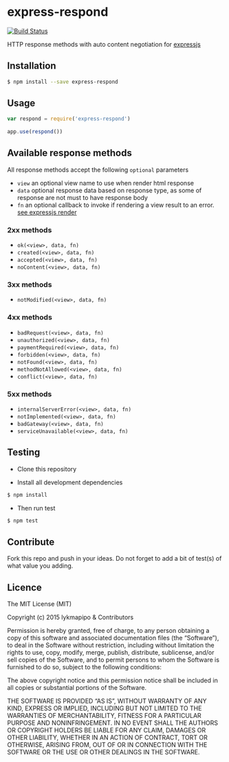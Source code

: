 express-respond
=====================

[![Build Status](https://travis-ci.org/lykmapipo/express-respond.svg?branch=master)](https://travis-ci.org/lykmapipo/express-respond)

HTTP response methods with auto content negotiation for [expressjs](https://github.com/strongloop/express/)

## Installation
```sh
$ npm install --save express-respond
```

## Usage
```js
var respond = require('express-respond')
 
app.use(respond())
```

## Available response methods
All response methods accept the following `optional` parameters

- `view` an optional view name to use when render html response
- `data` optional response data based on response type, as some of response are not must to have response body
- `fn` an optional callback to invoke if rendering a view result to an error. [see expressjs render](http://expressjs.com/4x/api.html#res.render)

### 2xx methods
- `ok(<view>, data, fn)`
- `created(<view>, data, fn)`
- `accepted(<view>, data, fn)`
- `noContent(<view>, data, fn)`

### 3xx methods
- `notModified(<view>, data, fn)`

### 4xx methods
- `badRequest(<view>, data, fn)`
- `unauthorized(<view>, data, fn)`
- `paymentRequired(<view>, data, fn)`
- `forbidden(<view>, data, fn)`
- `notFound(<view>, data, fn)`
- `methodNotAllowed(<view>, data, fn)`
- `conflict(<view>, data, fn)`

### 5xx methods
- `internalServerError(<view>, data, fn)`
- `notImplemented(<view>, data, fn)`
- `badGateway(<view>, data, fn)`
- `serviceUnavailable(<view>, data, fn)`


## Testing

* Clone this repository

* Install all development dependencies

```sh
$ npm install
```
* Then run test

```sh
$ npm test
```

## Contribute

Fork this repo and push in your ideas. 
Do not forget to add a bit of test(s) of what value you adding.

## Licence

The MIT License (MIT)

Copyright (c) 2015 lykmapipo & Contributors

Permission is hereby granted, free of charge, to any person obtaining a copy of this software and associated documentation files (the “Software”), to deal in the Software without restriction, including without limitation the rights to use, copy, modify, merge, publish, distribute, sublicense, and/or sell copies of the Software, and to permit persons to whom the Software is furnished to do so, subject to the following conditions:

The above copyright notice and this permission notice shall be included in all copies or substantial portions of the Software.

THE SOFTWARE IS PROVIDED “AS IS”, WITHOUT WARRANTY OF ANY KIND, EXPRESS OR IMPLIED, INCLUDING BUT NOT LIMITED TO THE WARRANTIES OF MERCHANTABILITY, FITNESS FOR A PARTICULAR PURPOSE AND NONINFRINGEMENT. IN NO EVENT SHALL THE AUTHORS OR COPYRIGHT HOLDERS BE LIABLE FOR ANY CLAIM, DAMAGES OR OTHER LIABILITY, WHETHER IN AN ACTION OF CONTRACT, TORT OR OTHERWISE, ARISING FROM, OUT OF OR IN CONNECTION WITH THE SOFTWARE OR THE USE OR OTHER DEALINGS IN THE SOFTWARE. 